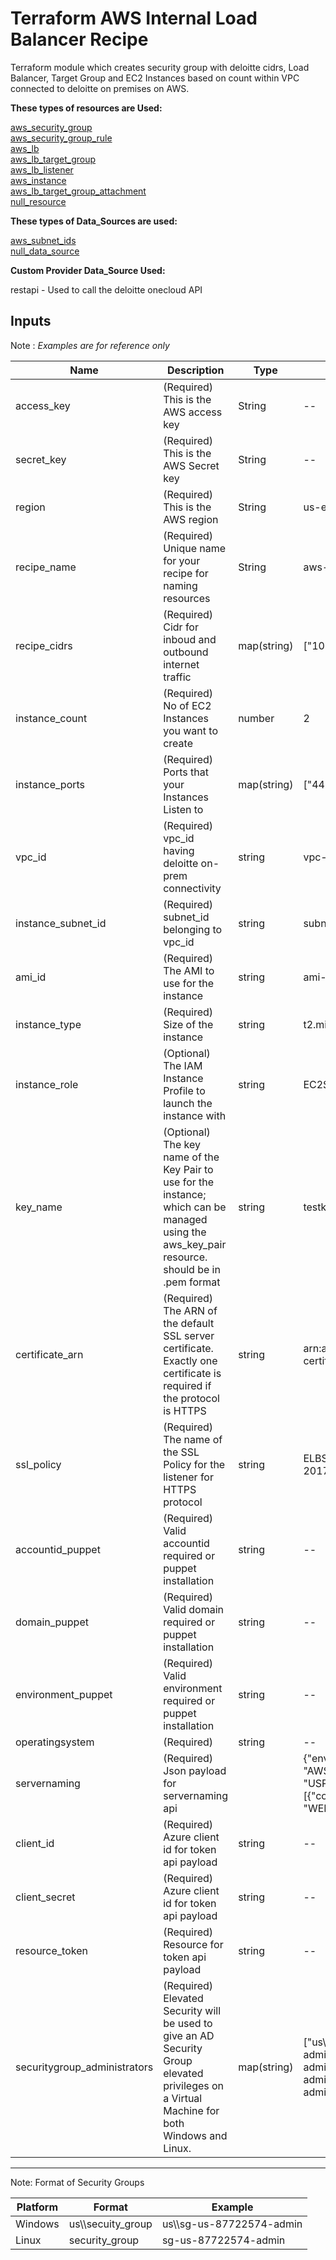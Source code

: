 # **Terraform AWS Internal Load Balancer Recipe**

Terraform module which creates security group with deloitte cidrs, Load Balancer, Target Group and EC2 Instances based on count within VPC connected to deloitte on premises on AWS.

**These types of resources are Used:**

[aws_security_group](https://www.terraform.io/docs/providers/aws/r/security_group.html) \
[aws_security_group_rule](https://www.terraform.io/docs/providers/aws/r/security_group_rule.html) \
[aws_lb](https://www.terraform.io/docs/providers/aws/r/lb.html) \
[aws_lb_target_group](https://www.terraform.io/docs/providers/aws/r/lb_target_group.html) \
[aws_lb_listener](https://www.terraform.io/docs/providers/aws/r/lb_listener.html) \
[aws_instance](https://www.terraform.io/docs/providers/aws/r/instance.html) \
[aws_lb_target_group_attachment](https://www.terraform.io/docs/providers/aws/r/lb_target_group_attachment.html) \
[null_resource](https://www.terraform.io/docs/providers/null/resource.html)

**These types of Data_Sources are used:**

[aws_subnet_ids](https://www.terraform.io/docs/providers/aws/d/subnet_ids.html) \
[null_data_source](https://www.terraform.io/docs/providers/null/data_source.html)

**Custom Provider Data_Source Used:**

restapi - Used to call the deloitte onecloud API

## **Inputs** 

Note : *Examples are for reference only*

Name | Description | Type | Examples |
---------|----------|---------|-------
 access_key | (Required) This is the AWS access key | String | --
 secret_key | (Required) This is the AWS Secret key | String | --
 region | (Required) This is the AWS region | String | us-east-1
 recipe_name | (Required) Unique name for your recipe for naming resources| String | aws-alb-webfront
 recipe_cidrs | (Required) Cidr for inboud and outbound internet traffic |  map(string)| ["10.0.0.0/8"]
 instance_count | (Required) No of EC2 Instances you want to create| number | 2
 instance_ports | (Required) Ports that your Instances Listen to | map(string) | ["443","3389"]/["443","22"]
 vpc_id | (Required)  vpc_id having deloitte on-prem connectivity | string | vpc-38gs47ed
 instance_subnet_id | (Required) subnet_id belonging to vpc_id  | string | subnet-0e6cgugd8sdgc19
 ami_id | (Required) The AMI to use for the instance | string | ami-01652280c5135f94b
 instance_type | (Required) Size of the instance | string | t2.micro/t2.nano/t2.medium/
 instance_role | (Optional) The IAM Instance Profile to launch the instance with  | string | EC2SSMAgentProfile
 key_name | (Optional) The key name of the Key Pair to use for the instance; which can be managed using the aws_key_pair resource. should be in .pem format | string | testkey
 certificate_arn | (Required) The ARN of the default SSL server certificate. Exactly one certificate is required if the protocol is HTTPS | string | arn:aws:iam::835354328:server-certificate/my-SSL-Certificate
 ssl_policy | (Required) The name of the SSL Policy for the listener for HTTPS protocol| string | ELBSecurityPolicy-TLS-1-2-2017-01
 accountid_puppet | (Required) Valid accountid required or puppet installation | string | --
 domain_puppet | (Required) Valid domain required or puppet installation| string | --
 environment_puppet | (Required) Valid environment required or puppet installation| string | --
 operatingsystem | (Required) | string | --
 servernaming | (Required) Json payload for servernaming api |  | {"environment": "AWSPPRD","system": "USPPRD","vmAllocationRequest": [{"componentKey": "WEB","numberServers":"2"}]}
 client_id | (Required) Azure client id for token api payload | string | --
 client_secret | (Required) Azure client id for token api payload | string | --
 resource_token | (Required) Resource for token api payload | string | --
 securitygroup_administrators | (Required) Elevated Security will be used to give an AD Security Group elevated privileges on a Virtual Machine for both Windows and Linux. | map(string) | ["us\\\sg-us-87722574-admin","us\\\sg-us-9063368-admin"] / ["sg-us-87722574-admin","sg-us-9063368-admin"]
   
---------------------------------------------------------------

Note: Format of Security Groups
  
Platform | Format | Example
---------|----------|----------
 Windows | us\\\secuity_group | us\\\sg-us-87722574-admin
 Linux | security_group | sg-us-87722574-admin
 
 

